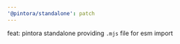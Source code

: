 ```yaml
---
'@pintora/standalone': patch
---
```


feat: pintora standalone providing `.mjs` file for esm import
